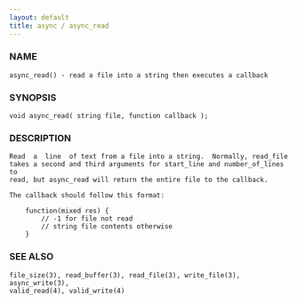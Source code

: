 ```yaml
---
layout: default
title: async / async_read
---
```


### NAME

    async_read() - read a file into a string then executes a callback

### SYNOPSIS

    void async_read( string file, function callback );

### DESCRIPTION

    Read  a  line  of text from a file into a string.  Normally, read_file
    takes a second and third arguments for start_line and number_of_lines to
    read, but async_read will return the entire file to the callback.

    The callback should follow this format:

        function(mixed res) {
            // -1 for file not read
            // string file contents otherwise
        }

### SEE ALSO

    file_size(3), read_buffer(3), read_file(3), write_file(3), async_write(3),
    valid_read(4), valid_write(4)

